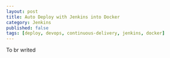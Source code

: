 ```yaml
---
layout: post
title: Auto Deploy with Jenkins into Docker
category: Jenkins
published: false
tags: [deploy, devops, continuous-delivery, jenkins, docker]
---
```

To br writed